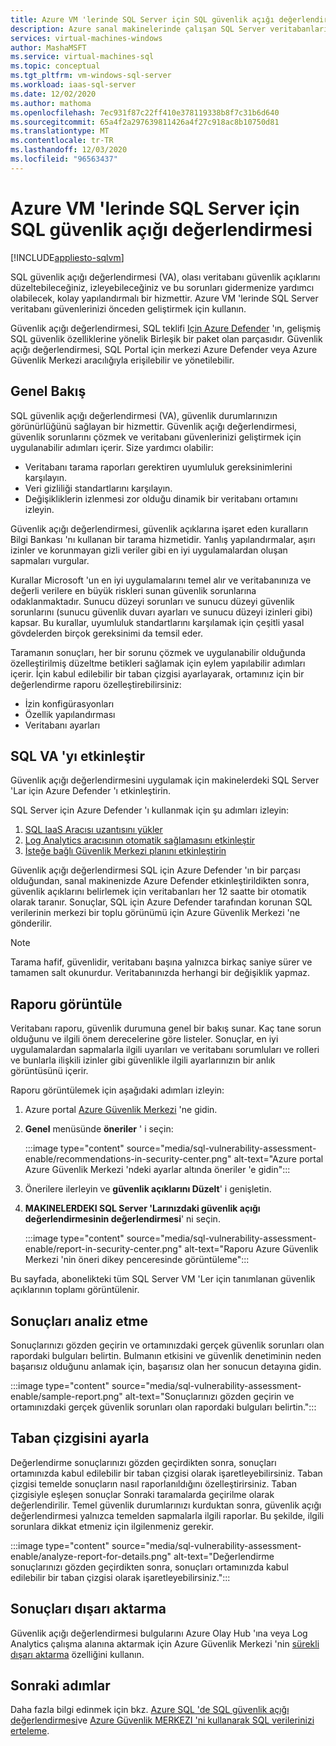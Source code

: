 ```yaml
---
title: Azure VM 'lerinde SQL Server için SQL güvenlik açığı değerlendirmesi
description: Azure sanal makinelerinde çalışan SQL Server veritabanları için SQL güvenlik açığı değerlendirmesini açıklar.
services: virtual-machines-windows
author: MashaMSFT
ms.service: virtual-machines-sql
ms.topic: conceptual
ms.tgt_pltfrm: vm-windows-sql-server
ms.workload: iaas-sql-server
ms.date: 12/02/2020
ms.author: mathoma
ms.openlocfilehash: 7ec931f87c22ff410e378119338b8f7c31b6d640
ms.sourcegitcommit: 65a4f2a297639811426a4f27c918ac8b10750d81
ms.translationtype: MT
ms.contentlocale: tr-TR
ms.lasthandoff: 12/03/2020
ms.locfileid: "96563437"
---
```

# <a name="sql-vulnerability-assessment-for-sql-server-on-azure-vms"></a>Azure VM 'lerinde SQL Server için SQL güvenlik açığı değerlendirmesi
[!INCLUDE[appliesto-sqlvm](../../includes/appliesto-sqlvm.md)]

SQL güvenlik açığı değerlendirmesi (VA), olası veritabanı güvenlik açıklarını düzeltebileceğiniz, izleyebileceğiniz ve bu sorunları gidermenize yardımcı olabilecek, kolay yapılandırmalı bir hizmettir. Azure VM 'lerinde SQL Server veritabanı güvenlerinizi önceden geliştirmek için kullanın. 

Güvenlik açığı değerlendirmesi, SQL teklifi [Için Azure Defender](../../database/azure-defender-for-sql.md) 'ın, gelişmiş SQL güvenlik özelliklerine yönelik Birleşik bir paket olan parçasıdır. Güvenlik açığı değerlendirmesi, SQL Portal için merkezi Azure Defender veya Azure Güvenlik Merkezi aracılığıyla erişilebilir ve yönetilebilir. 

## <a name="overview"></a>Genel Bakış

SQL güvenlik açığı değerlendirmesi (VA), güvenlik durumlarınızın görünürlüğünü sağlayan bir hizmettir. Güvenlik açığı değerlendirmesi, güvenlik sorunlarını çözmek ve veritabanı güvenlerinizi geliştirmek için uygulanabilir adımları içerir. Size yardımcı olabilir: 

- Veritabanı tarama raporları gerektiren uyumluluk gereksinimlerini karşılayın. 
- Veri gizliliği standartlarını karşılayın. 
- Değişikliklerin izlenmesi zor olduğu dinamik bir veritabanı ortamını izleyin. 

Güvenlik açığı değerlendirmesi, güvenlik açıklarına işaret eden kuralların Bilgi Bankası 'nı kullanan bir tarama hizmetidir. Yanlış yapılandırmalar, aşırı izinler ve korunmayan gizli veriler gibi en iyi uygulamalardan oluşan sapmaları vurgular. 

Kurallar Microsoft 'un en iyi uygulamalarını temel alır ve veritabanınıza ve değerli verilere en büyük riskleri sunan güvenlik sorunlarına odaklanmaktadır. Sunucu düzeyi sorunları ve sunucu düzeyi güvenlik sorunlarını (sunucu güvenlik duvarı ayarları ve sunucu düzeyi izinleri gibi) kapsar. Bu kurallar, uyumluluk standartlarını karşılamak için çeşitli yasal gövdelerden birçok gereksinimi da temsil eder. 

Taramanın sonuçları, her bir sorunu çözmek ve uygulanabilir olduğunda özelleştirilmiş düzeltme betikleri sağlamak için eylem yapılabilir adımları içerir. İçin kabul edilebilir bir taban çizgisi ayarlayarak, ortamınız için bir değerlendirme raporu özelleştirebilirsiniz: 

- İzin konfigürasyonları 
- Özellik yapılandırması 
- Veritabanı ayarları 

## <a name="enable-sql-va"></a>SQL VA 'yı etkinleştir

Güvenlik açığı değerlendirmesini uygulamak için makinelerdeki SQL Server 'Lar için Azure Defender 'ı etkinleştirin. 

SQL Server için Azure Defender 'ı kullanmak için şu adımları izleyin:

1. [SQL IaaS Aracısı uzantısını yükler](sql-agent-extension-manually-register-single-vm.md)
1. [Log Analytics aracısının otomatik sağlamasını etkinleştir](../../../security-center/security-center-enable-data-collection.md#auto-provision-mma)
1. [İsteğe bağlı Güvenlik Merkezi planını etkinleştirin](../../../security-center/defender-for-sql-usage.md#step-2-enable-the-optional-plan-in-security-centers-pricing-and-settings-page)

Güvenlik açığı değerlendirmesi SQL için Azure Defender 'ın bir parçası olduğundan, sanal makinenizde Azure Defender etkinleştirildikten sonra, güvenlik açıklarını belirlemek için veritabanları her 12 saatte bir otomatik olarak taranır. Sonuçlar, SQL için Azure Defender tarafından korunan SQL verilerinin merkezi bir toplu görünümü için Azure Güvenlik Merkezi 'ne gönderilir. 

> [!NOTE]
> Tarama hafif, güvenlidir, veritabanı başına yalnızca birkaç saniye sürer ve tamamen salt okunurdur. Veritabanınızda herhangi bir değişiklik yapmaz. 

## <a name="view-report"></a>Raporu görüntüle

Veritabanı raporu, güvenlik durumuna genel bir bakış sunar. Kaç tane sorun olduğunu ve ilgili önem derecelerine göre listeler. Sonuçlar, en iyi uygulamalardan sapmalarla ilgili uyarıları ve veritabanı sorumluları ve rolleri ve bunlarla ilişkili izinler gibi güvenlikle ilgili ayarlarınızın bir anlık görüntüsünü içerir.  

Raporu görüntülemek için aşağıdaki adımları izleyin:

1. Azure portal [Azure Güvenlik Merkezi](https://ms.portal.azure.com/#blade/Microsoft_Azure_Security/SecurityMenuBlade/0) 'ne gidin.
1. **Genel** menüsünde **öneriler** ' i seçin: 

   :::image type="content" source="media/sql-vulnerability-assessment-enable/recommendations-in-security-center.png" alt-text="Azure portal Azure Güvenlik Merkezi 'ndeki ayarlar altında öneriler 'e gidin":::

1. Önerilere ilerleyin ve **güvenlik açıklarını Düzelt**' i genişletin.
1. **MAKINELERDEKI SQL Server 'Larınızdaki güvenlik açığı değerlendirmesinin değerlendirmesi**' ni seçin. 

   :::image type="content" source="media/sql-vulnerability-assessment-enable/report-in-security-center.png" alt-text="Raporu Azure Güvenlik Merkezi 'nin öneri dikey penceresinde görüntüleme":::

Bu sayfada, abonelikteki tüm SQL Server VM 'Ler için tanımlanan güvenlik açıklarının toplamı görüntülenir. 


## <a name="analyze-results"></a>Sonuçları analiz etme

Sonuçlarınızı gözden geçirin ve ortamınızdaki gerçek güvenlik sorunları olan rapordaki bulguları belirtin. Bulmanın etkisini ve güvenlik denetiminin neden başarısız olduğunu anlamak için, başarısız olan her sonucun detayına gidin.  

:::image type="content" source="media/sql-vulnerability-assessment-enable/sample-report.png" alt-text="Sonuçlarınızı gözden geçirin ve ortamınızdaki gerçek güvenlik sorunları olan rapordaki bulguları belirtin.":::

## <a name="set-baseline"></a>Taban çizgisini ayarla 

Değerlendirme sonuçlarınızı gözden geçirdikten sonra, sonuçları ortamınızda kabul edilebilir bir taban çizgisi olarak işaretleyebilirsiniz. Taban çizgisi temelde sonuçların nasıl raporlanıldığını özelleştirirsiniz. Taban çizgisiyle eşleşen sonuçlar Sonraki taramalarda geçirilme olarak değerlendirilir. Temel güvenlik durumlarınızı kurduktan sonra, güvenlik açığı değerlendirmesi yalnızca temelden sapmalarla ilgili raporlar. Bu şekilde, ilgili sorunlara dikkat etmeniz için ilgilenmeniz gerekir. 

:::image type="content" source="media/sql-vulnerability-assessment-enable/analyze-report-for-details.png" alt-text="Değerlendirme sonuçlarınızı gözden geçirdikten sonra, sonuçları ortamınızda kabul edilebilir bir taban çizgisi olarak işaretleyebilirsiniz.":::

## <a name="export-results"></a>Sonuçları dışarı aktarma

Güvenlik açığı değerlendirmesi bulgularını Azure Olay Hub 'ına veya Log Analytics çalışma alanına aktarmak için Azure Güvenlik Merkezi 'nin [sürekli dışarı aktarma](../../../security-center/continuous-export.md) özelliğini kullanın. 


## <a name="next-steps"></a>Sonraki adımlar

Daha fazla bilgi edinmek için bkz. [Azure SQL 'de SQL güvenlik açığı değerlendirmesi](../../database/sql-vulnerability-assessment.md)ve [Azure Güvenlik MERKEZI 'ni kullanarak SQL verilerinizi erteleme](../../../security-center/security-center-introduction.md).

